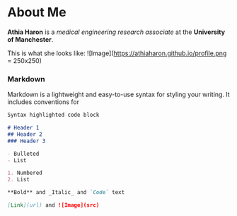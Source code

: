 # About Me

**Athia Haron** is a _medical engineering research associate_ at the **University of Manchester**.

This is what she looks like:
![Image](https://athiaharon.github.io/profile.png = 250x250)

### Markdown

Markdown is a lightweight and easy-to-use syntax for styling your writing. It includes conventions for

```markdown
Syntax highlighted code block

# Header 1
## Header 2
### Header 3

- Bulleted
- List

1. Numbered
2. List

**Bold** and _Italic_ and `Code` text

[Link](url) and ![Image](src)
```


